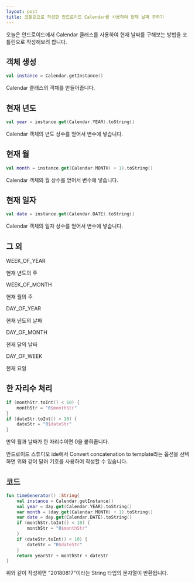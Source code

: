 ```yaml
---
layout: post
title: 코틀린으로 작성한 안드로이드 Calendar를 사용하여 현재 날짜 구하기
---
```


오늘은 안드로이드에서 Calendar 클래스를 사용하여 현재 날짜를 구해보는 방법을 코틀린으로 작성해보려 합니다.

## 객체 생성

```kotlin
val instance = Calendar.getInstance()
```

Calendar 클래스의 객체를 만들어줍니다.

## 현재 년도

```kotlin
val year = instance.get(Calendar.YEAR).toString()
```

Calendar 객체의 년도 상수를 얻어서 변수에 넣습니다.

## 현재 월

```kotlin
val month = instance.get(Calendar.MONTH) + 1).toString()
```

Calendar 객체의 월 상수를 얻어서 변수에 넣습니다.

## 현재 일자

```kotlin
val date = instance.get(Calendar.DATE).toString()
```

Calendar 객체의 일자 상수를 얻어서 변수에 넣습니다.

## 그 외

WEEK_OF_YEAR

현재 년도의 주

WEEK_OF_MONTH

현재 월의 주

DAY_OF_YEAR

현재 년도의 날짜

DAY_OF_MONTH

현재 달의 날짜

DAY_OF_WEEK

현재 요일

## 한 자리수 처리

```kotlin
if (monthStr.toInt() < 10) {
    monthStr = "0$monthStr"
}
if (dateStr.toInt() < 10) {
    dateStr = "0$dateStr"
}
```

만약 월과 날짜가 한 자리수이면 0을 붙혀줍니다.

안드로이드 스튜디오 ide에서 Convert concatenation to template라는 옵션을 선택하면 위와 같이 달러 기호를 사용하여 작성할 수 있습니다.

## 코드

```kotlin
fun timeGenerator() :String{
    val instance = Calendar.getInstance()
    val year = day.get(Calendar.YEAR).toString()
    var month = (day.get(Calendar.MONTH) + 1).toString()
    var date = day.get(Calendar.DATE).toString()
    if (monthStr.toInt() < 10) {
        monthStr = "0$monthStr"
    }
    if (dateStr.toInt() < 10) {
        dateStr = "0$dateStr"
    }
    return yearStr + monthStr + dateStr
}
```

위와 같이 작성하면 "20180817"이라는 String 타입의 문자열이 반환됩니다.
